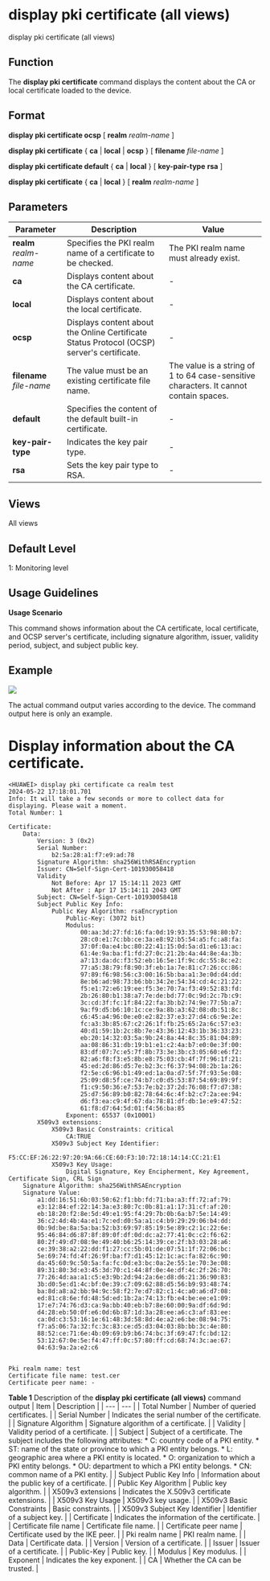 display pki certificate (all views)
===================================

display pki certificate (all views)

Function
--------



The **display pki certificate** command displays the content about the CA or local certificate loaded to the device.




Format
------

**display pki certificate ocsp** [ **realm** *realm-name* ]

**display pki certificate** { **ca** | **local** | **ocsp** } [ **filename** *file-name* ]

**display pki certificate default** { **ca** | **local** } [ **key-pair-type** **rsa** ]

**display pki certificate** { **ca** | **local** } [ **realm** *realm-name* ]


Parameters
----------

| Parameter | Description | Value |
| --- | --- | --- |
| **realm** *realm-name* | Specifies the PKI realm name of a certificate to be checked. | The PKI realm name must already exist. |
| **ca** | Displays content about the CA certificate. | - |
| **local** | Displays content about the local certificate. | - |
| **ocsp** | Displays content about the Online Certificate Status Protocol (OCSP) server's certificate. | - |
| **filename** *file-name* | The value must be an existing certificate file name. | The value is a string of 1 to 64 case-sensitive characters. It cannot contain spaces. |
| **default** | Specifies the content of the default built-in certificate. | - |
| **key-pair-type** | Indicates the key pair type. | - |
| **rsa** | Sets the key pair type to RSA. | - |



Views
-----

All views


Default Level
-------------

1: Monitoring level


Usage Guidelines
----------------

**Usage Scenario**



This command shows information about the CA certificate, local certificate, and OCSP server's certificate, including signature algorithm, issuer, validity period, subject, and subject public key.




Example
-------

![](../public_sys-resources/note_3.0-en-us.png) 

The actual command output varies according to the device. The command output here is only an example.


# Display information about the CA certificate.
```
<HUAWEI> display pki certificate ca realm test
2024-05-22 17:18:01.701
Info: It will take a few seconds or more to collect data for displaying. Please wait a moment.
Total Number: 1

Certificate:
    Data:
        Version: 3 (0x2)
        Serial Number:
            b2:5a:28:a1:f7:e9:ad:78
        Signature Algorithm: sha256WithRSAEncryption
        Issuer: CN=Self-Sign-Cert-101930058418
        Validity
            Not Before: Apr 17 15:14:11 2023 GMT
            Not After : Apr 17 15:14:11 2043 GMT
        Subject: CN=Self-Sign-Cert-101930058418
        Subject Public Key Info:
            Public Key Algorithm: rsaEncryption
                Public-Key: (3072 bit)
                Modulus:
                    00:aa:3d:27:fd:16:fa:0d:19:93:35:53:98:80:b7:
                    28:c0:e1:7c:bb:ce:3a:e8:92:b5:54:a5:fc:a8:fa:
                    37:0f:0a:e4:bc:80:22:41:15:0d:5a:d1:e6:13:ac:
                    61:4e:9a:ba:f1:fd:27:0c:21:2b:4a:44:8e:4a:3b:
                    a7:13:da:dc:f3:52:eb:16:5e:1f:9c:dc:55:8c:e2:
                    77:a5:38:79:f8:90:3f:eb:1a:7e:81:c7:26:cc:86:
                    97:89:f6:98:56:c3:00:16:5b:ba:a1:3e:0d:d4:dd:
                    8e:b6:ad:98:73:b6:bb:34:2e:54:34:cd:4c:21:22:
                    f5:e1:72:e6:19:ee:f5:3e:70:7a:f3:49:52:83:fd:
                    2b:26:80:b1:38:a7:7e:de:bd:77:0c:9d:2c:7b:c9:
                    3c:cd:3f:fc:1f:84:22:fa:3b:b2:74:9e:77:5b:a7:
                    9a:f9:d5:b6:10:1c:ce:9a:8b:a3:62:08:db:51:8c:
                    c6:45:a4:96:0e:e0:e2:82:37:e3:27:d4:c6:9e:2e:
                    fc:a3:3b:85:67:c2:26:1f:fb:25:65:2a:6c:57:e3:
                    40:d1:59:1b:2c:8b:7e:43:36:12:43:1b:36:33:23:
                    eb:20:14:32:03:5a:9b:24:8a:44:8c:35:81:04:89:
                    aa:08:86:31:db:19:b1:e1:c2:4a:b7:e0:0e:3f:00:
                    83:df:07:7c:e5:7f:8b:73:3e:3b:c3:05:60:e6:f2:
                    82:a6:f8:f3:e5:8b:e8:75:03:cb:4f:7f:96:1f:21:
                    45:ed:2d:86:d5:7e:b2:3c:f6:37:94:08:2b:1a:26:
                    f2:5e:c6:96:b1:49:ed:1a:0a:d7:5f:7f:93:5e:08:
                    25:09:d8:5f:ce:74:b7:c0:d5:53:87:54:69:89:9f:
                    f1:c9:50:36:e7:53:7e:b2:37:2d:76:08:f7:d7:38:
                    25:d7:56:89:b0:82:78:64:6c:4f:b2:c7:2a:ee:94:
                    d6:f3:ea:c9:4f:67:da:78:81:df:db:1e:e9:47:52:
                    61:f8:d7:64:5d:01:f4:56:ba:85
                Exponent: 65537 (0x10001)
        X509v3 extensions:
            X509v3 Basic Constraints: critical
                CA:TRUE
            X509v3 Subject Key Identifier:
                F5:CC:EF:26:22:97:20:9A:66:CE:60:F3:10:72:18:14:14:CC:21:E1
            X509v3 Key Usage:
                Digital Signature, Key Encipherment, Key Agreement, Certificate Sign, CRL Sign
    Signature Algorithm: sha256WithRSAEncryption
    Signature Value:
        a1:dd:16:51:6b:03:50:62:f1:bb:fd:71:ba:a3:ff:72:af:79:
        e3:12:84:ef:22:14:3a:e3:80:7c:0b:81:a1:17:31:cf:af:20:
        eb:18:20:f2:8e:5d:49:e1:95:f4:29:7b:0b:6a:b7:5e:14:49:
        36:c2:4d:4b:4a:e1:7c:ed:d0:5a:a1:c4:b9:29:29:06:b4:dd:
        0b:9d:be:8a:5a:ba:52:b3:69:97:85:19:5e:89:c2:1c:22:6e:
        95:46:84:d6:87:8f:89:0f:df:0d:dc:a2:77:41:0c:c2:f6:62:
        80:2f:49:d7:08:9e:49:40:b6:25:14:39:ce:2f:b3:03:28:a6:
        ce:39:38:a2:22:dd:f1:27:cc:5b:01:de:07:51:1f:72:06:bc:
        5e:69:74:fd:4f:26:9f:ba:f7:d1:45:12:1c:ac:fa:82:6c:90:
        da:45:60:9c:50:5a:fa:fc:0d:e3:bc:0a:2e:55:1e:70:3e:08:
        89:31:80:3d:e3:45:3d:70:c1:44:8f:0e:4e:df:4c:2f:26:70:
        77:26:4d:aa:a1:c5:e3:9b:2d:94:2a:6e:d8:d6:21:36:90:83:
        3b:d0:5e:d1:4c:bf:0e:39:c7:09:62:88:d5:56:b9:93:48:74:
        ba:8d:a8:a2:bb:94:9c:58:f2:7e:d7:82:c1:4c:a0:a6:d7:08:
        ed:81:c8:6e:fd:48:5d:ed:1b:2a:74:13:fb:e4:be:ee:e1:09:
        17:e7:74:76:d3:ca:9a:bb:40:eb:b7:8e:60:00:9a:df:6d:9d:
        d4:28:eb:50:0f:e6:0d:6b:87:1d:3a:28:ee:a6:c3:af:83:ee:
        ca:0d:c3:53:16:1e:61:48:3d:58:8d:4e:a2:e6:be:08:94:75:
        f7:a5:06:7a:32:fc:3c:83:ce:d5:d3:04:03:8b:bb:3c:4e:80:
        88:52:ce:71:6e:4b:09:69:b9:b6:74:bc:3f:69:47:fc:bd:12:
        53:12:67:0e:5e:f4:47:ff:0c:57:80:ff:cd:68:74:3c:ae:67:
        04:63:9a:2a:e2:c6


Pki realm name: test
Certificate file name: test.cer
Certificate peer name: -

```

**Table 1** Description of the **display pki certificate (all views)** command output
| Item | Description |
| --- | --- |
| Total Number | Number of queried certificates. |
| Serial Number | Indicates the serial number of the certificate. |
| Signature Algorithm | Signature algorithm of a certificate. |
| Validity | Validity period of a certificate. |
| Subject | Subject of a certificate. The subject includes the following attributes:   * C: country code of a PKI entity. * ST: name of the state or province to which a PKI entity belongs. * L: geographic area where a PKI entity is located. * O: organization to which a PKI entity belongs. * OU: department to which a PKI entity belongs. * CN: common name of a PKI entity. |
| Subject Public Key Info | Information about the public key of a certificate. |
| Public Key Algorithm | Public key algorithm. |
| X509v3 extensions | Indicates the X.509v3 certificate extensions. |
| X509v3 Key Usage | X509v3 key usage. |
| X509v3 Basic Constraints | Basic constraints. |
| X509v3 Subject Key Identifier | Identifier of a subject key. |
| Certificate | Indicates the information of the certificate. |
| Certificate file name | Certificate file name. |
| Certificate peer name | Certificate used by the IKE peer. |
| Pki realm name | PKI realm name. |
| Data | Certificate data. |
| Version | Version of a certificate. |
| Issuer | Issuer of a certificate. |
| Public-Key | Public key. |
| Modulus | Key modulus. |
| Exponent | Indicates the key exponent. |
| CA | Whether the CA can be trusted. |